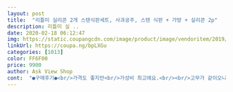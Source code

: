 ```yaml
---
layout: post 
title:  "리틀미 실리콘 2개 스텐식판세트, 사과공주, 스텐 식판 + 가방 + 실리콘 2p" 
description: 리틀미 실 ..
date: 2020-02-18 06:12:47 
img: https://static.coupangcdn.com/image/product/image/vendoritem/2019/01/17/3904699823/bc13f5b4-e7be-4199-b5e6-1e43c20bfb2c.jpg 
linkUrl: https://coupa.ng/bpLXGu 
categories: [1013] 
color: FF6F00 
price: 9900 
author: Ask View Shop 
cont:  "●구매후기●<br/>가격도 좋지만<br/>가성비 최고에요.<br/><br/>고무가 같이오니 너무 좋네요!<br/>고무가 두개 들어있어서 선택했어요<br/>그래서 잘 닦아 사용하다<br/>기름으로 닦았는데 깨끗합니다 ^^<br/>너무 아기자기하고 예쁩니다.<br/>강추강추!<br/>따로 사야하는 실리콘도 2개나 들어있어서<br/>맛나게 밥 먹을거 같아요<br/>무엇보다 여유분 패킹을 두개나 더!!<br/>바꿔야할 것 같아서 알아보는데<br/>밥이랑 국넣는칸도 깊고,<br/>보통 식판보다 조금 반찬넣는 부분이 작은 듯 하고<br/>식판 크기는 크지는 않는거 같아요<br/>식판가방내부도 빳빳하게 방수코팅 잘되어있어요~~~<br/>쓰다보니 고무에 곰팡이가 생기더라고요.<br/><br/>아무리 잘 세척해도 때가 끼기도 하고<br/>아이도 좋아합니다<br/>알찬구성입니다.<br/><br/>어린이집 보내니 식판이 필요한데<br/>얼집 보낼 식판 고르다 샀어요<br/>연마제도 안 묻어 나요<br/>우리 딸램 좋아하는 공주 그림<br/>우리딸은 두번은 밥 먹을듯^^<br/>유치원입학준비용으로 구매했어요♡<br/>잘못 빼다가 끊어 먹어서 멘붕오곤 했거든요<br/>코끼리 디자인도 깔끔하니 마음에 들고<br/>크기가 아주 살짝 작아요.<br/><br/>핑크 핑크 알록달록 ㅎ<br/>혼자열수있을만큼 뻑뻑하지않고 부드럽게 열립니다.<br/><br/>" 
---
```

